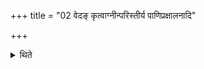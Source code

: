 +++
title = "02 वेदङ् कृत्वाग्नीन्परिस्तीर्य पाणिप्रक्षालनादि"

+++

<details><summary>थिते</summary>

वेदं कृत्वाग्नीन्परिस्तीर्य पाणिप्रक्षालनादि कर्म प्रतिपद्यते । यथार्थं पात्रयोगः २
</details>

